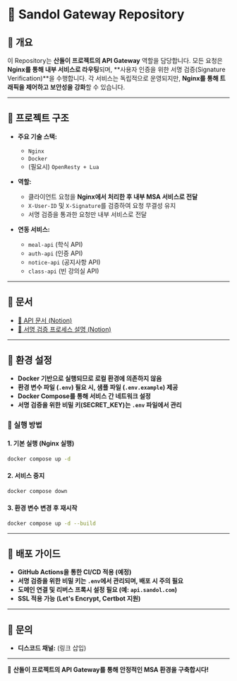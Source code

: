 # 📌 Sandol Gateway Repository

## 📂 개요  
이 Repository는 **산돌이 프로젝트의 API Gateway** 역할을 담당합니다. 
모든 요청은 **Nginx를 통해 내부 서비스로 라우팅**되며, **사용자 인증을 위한 서명 검증(Signature Verification)**을 수행합니다. 
각 서비스는 독립적으로 운영되지만, **Nginx를 통해 트래픽을 제어하고 보안성을 강화**할 수 있습니다.

---

## 📌 프로젝트 구조  
- **주요 기술 스택:**  
  - `Nginx`
  - `Docker`
  - (필요시) `OpenResty + Lua`
  
- **역할:**  
  - 클라이언트 요청을 **Nginx에서 처리한 후 내부 MSA 서비스로 전달**  
  - `X-User-ID` 및 `X-Signature`를 검증하여 요청 무결성 유지  
  - 서명 검증을 통과한 요청만 내부 서비스로 전달  
  
- **연동 서비스:**  
  - `meal-api` (학식 API)  
  - `auth-api` (인증 API)  
  - `notice-api` (공지사항 API)  
  - `class-api` (빈 강의실 API)  
  
---

## 📌 문서  
- [📄 API 문서 (Notion)](링크)  
- [📄 서명 검증 프로세스 설명 (Notion)](링크)  

---

## 📌 환경 설정  
- **Docker 기반으로 실행되므로 로컬 환경에 의존하지 않음**  
- **환경 변수 파일 (`.env`) 필요 시, 샘플 파일 (`.env.example`) 제공**  
- **Docker Compose를 통해 서비스 간 네트워크 설정**  
- **서명 검증을 위한 비밀 키(SECRET_KEY)는 `.env` 파일에서 관리**  

### 📌 실행 방법  
#### 1. 기본 실행 (Nginx 실행)  
```bash  
docker compose up -d  
```
#### 2. 서비스 중지  
```bash  
docker compose down  
```
#### 3. 환경 변수 변경 후 재시작  
```bash  
docker compose up -d --build  
```

---

## 📌 배포 가이드  
- **GitHub Actions을 통한 CI/CD 적용 (예정)**  
- **서명 검증을 위한 비밀 키는 `.env`에서 관리되며, 배포 시 주의 필요**  
- **도메인 연결 및 리버스 프록시 설정 필요 (예: `api.sandol.com`)**  
- **SSL 적용 가능 (Let's Encrypt, Certbot 지원)**  

---

## 📌 문의  
- **디스코드 채널:** (링크 삽입)  

---  
🚀 **산돌이 프로젝트의 API Gateway를 통해 안정적인 MSA 환경을 구축합시다!**